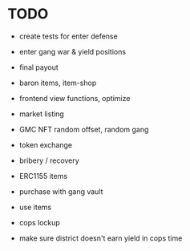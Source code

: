 
# TODO

- create tests for enter defense
- enter gang war & yield positions
- final payout
- baron items, item-shop
- frontend view functions, optimize

- market listing

- GMC NFT random offset, random gang



- token exchange
- bribery / recovery

- ERC1155 items
- purchase with gang vault
- use items
- cops lockup
- make sure district doesn't earn yield in cops time